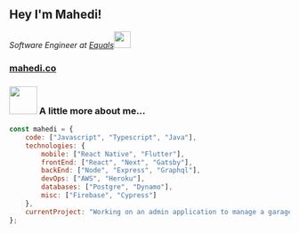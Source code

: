 <h2>Hey I'm Mahedi!</h2>
<p><em>Software Engineer at <a href="http://equals.co">Equals</a><img src="https://media.giphy.com/media/WUlplcMpOCEmTGBtBW/giphy.gif" width="30"> 
</em></p>

<h3><a href="https://mahedi.co">mahedi.co</a></h3>

### <img src="https://media.giphy.com/media/VgCDAzcKvsR6OM0uWg/giphy.gif" width="50"> A little more about me...  

```javascript
const mahedi = {
    code: ["Javascript", "Typescript", "Java"],
    technologies: {
        mobile: ["React Native", "Flutter"],
        frontEnd: ["React", "Next", "Gatsby"],
        backEnd: ["Node", "Express", "Graphql"],
        devOps: ["AWS", "Heroku"],
        databases: ["Postgre", "Dynamo"],
        misc: ["Firebase", "Cypress"]
    },
    currentProject: "Working on an admin application to manage a garage company",
};
```
